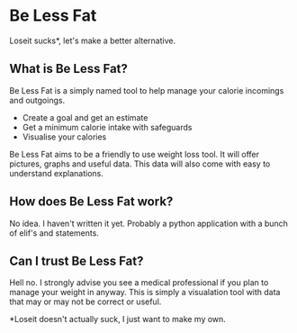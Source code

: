 # Be Less Fat
Loseit sucks*, let's make a better alternative.

## What is Be Less Fat?

Be Less Fat is a simply named tool to help manage your calorie incomings and outgoings.

- Create a goal and get an estimate
- Get a minimum calorie intake with safeguards
- Visualise your calories

Be Less Fat aims to be a friendly to use weight loss tool. It will offer pictures, graphs and useful 
data. This data will also come with easy to understand explanations.

## How does Be Less Fat work?

No idea. I haven't written it yet. Probably a python application with a bunch of elif's and statements.

## Can I trust Be Less Fat?

Hell no. I strongly advise you see a medical professional if you plan to manage your weight in anyway. This is simply a visualation tool with data that may or may not be correct or useful.

*Loseit doesn't actually suck, I just want to make my own.